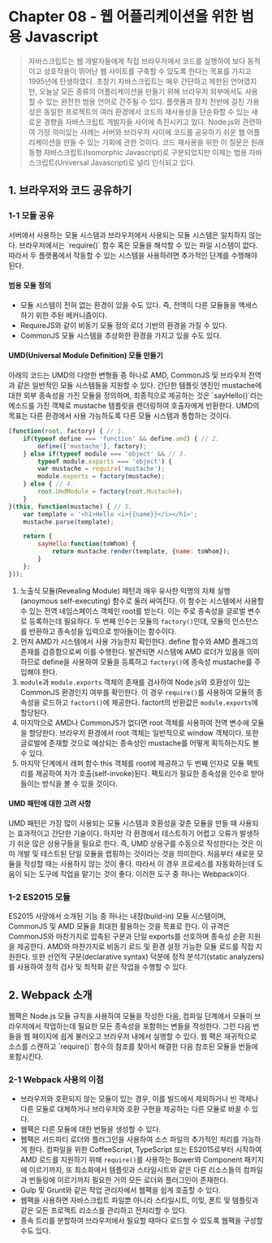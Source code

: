 # Chapter 08 - 웹 어플리케이션을 위한 범용 Javascript

> 자바스크립트는 웹 개발자들에게 직접 브라우저에서 코드를 실행하여 보다 동적이고 상호작용이 뛰어난 웹 사이트를 구축할 수 있도록 한다는 목표를 가지고 1995년에 탄생하였다. 초창기 자바스크립트는 매우 간단하고 제한된 언어였지만, 오늘날 모든 종류의 어플리케이션을 만들기 위해 브라우저 외부에서도 사용할 수 있는 완전한 범용 언어로 간주될 수 있다. 플랫폼과 장치 전반에 걸친 가용성은 동일한 프로젝트의 여러 환경에서 코드의 재사용성을 단순화할 수 있는 새로운 경향을 자바스크립트 개발자들 사이에 촉진시키고 있다. Node.js와 관련하여 가장 의미있는 사례는 서버와 브라우저 사이에 코드를 공유하기 쉬운 웹 어플리케이션을 만들 수 있는 기회에 관한 것이다. 코드 재사용을 위한 이 질문은 원래 동형 자바스크립트(Isomorphic Javascript)로 구분되었지만 이제는 범용 자바스크립트(Universal Javascript)로 널리 인식되고 있다.

## 1. 브라우저와 코드 공유하기

### 1-1 모듈 공유

<p>
    서버에서 사용하는 모듈 시스템과 브라우저에서 사용되는 모듈 시스템은 일치하지 않는다. 브라우저에서는 `require()` 함수 혹은 모듈을 해석할 수 있는 파일 시스템이 없다. 따라서 두 플랫폼에서 작동할 수 있는 시스템을 사용하려면 추가적인 단계를 수헹해야 된다.
</p>

#### 범용 모듈 정의

- 모듈 시스템이 전혀 없는 환경이 있을 수도 있다. 즉, 전역이 다른 모듈들을 액세스하기 위한 주된 메커니즘이다.
- RequireJS와 같이 비동기 모듈 정의 로더 기반의 환경을 가질 수 있다.
- CommonJS 모듈 시스템을 추상화한 환경을 가지고 있을 수도 있다.

#### UMD(Universal Module Definition) 모듈 만들기

<p>
    아래의 코드는 UMD의 다양한 변형들 중 하나로 AMD, CommonJS 및 브라우저 전역과 같은 일반적인 모듈 시스템들을 지원할 수 있다. 간단한 템플릿 엔진인 mustache에 대한 외부 종속성을 가진 모듈을 정의하며, 최종적으로 제공하는 것은 `sayHello()`라는 메소드를 가진 객체로 mustache 템플릿을 렌더링하여 호출자에게 반환한다. UMD의 목표는 다른 환경에서 사용 가능하도록 다른 모듈 시스템과 통합하는 것이다.
</p>

```javascript
(function(root, factory) { // 1.
    if(typeof define === 'function' && define.amd) { // 2.
        define(['mustache'], factory);
    } else if(typeof module === 'object' && // 3.
        typeof module.exports === 'object') {
        var mustache = require('mustache');
        module.exports = factory(mustache);
    } else { // 4.
        root.UmdModule = factory(root.Mustache);
    }
}(this, function(mustache) { // 5.
    var template = '<h1>Hello <i>{{name}}</i></h1>';
    mustache.parse(template);

    return {
        sayHello:function(toWhom) {
            return mustache.render(template, {name: toWhom});
        }
    };
}));
```

1. 노출식 모듈(Revealing Module) 패턴과 매우 유사한 익명의 자체 실행(anoymous self-executing) 함수로 둘러 싸여진다. 이 함수는 시스템에서 사용할 수 있는 전역 네임스페이스 객체인 root를 받는다. 이는 주로 종속성을 글로벌 변수로 등록하는데 필요하다. 두 번째 인수는 모듈의 `factory()`인데, 모듈의 인스턴스를 반환하고 종속성을 입력으로 받아들이는 함수이다.
2. 먼저 AMD가 시스템에서 사용 가능한지 확인한다. define 함수와 AMD 플래그의 존재를 검증함으로써 이를 수행한다. 발견되면 시스템에 AMD 로더가 있음을 의미하므로 define을 사용하여 모듈을 등록하고 `factory()`에 종속성 mustache를 주입해야 한다.
3. `module`과 `module.exports` 객체의 존재를 검사하여 Node.js와 호환성이 있는 CommonJS 환경인지 여부를 확인한다. 이 경우 `require()`를 사용하여 모듈의 종속성을 로드하고 `factort()`에 제공한다. factort의 반환값은 `module.exports`에 할당된다.
4. 마지막으로 AMD나 CommonJS가 없다면 root 객체를 사용하여 전역 변수에 모듈을 할당한다. 브라우저 환경에서 root 객체는 일반적으로 window 객체이다. 또한 글로벌에 존재할 것으로 예상되는 종속성인 mustache를 어떻게 획득하는지도 볼 수 있다.
5. 마지막 단계에서 래퍼 함수 this 객체를 root에 제공하고 두 번째 인자로 모듈 팩토리를 제공하여 자가 호출(self-invoke)된다. 팩토리가 필요한 종속성을 인수로 받아들이는 방식을 볼 수 있을 것이다.

#### UMD 패턴에 대한 고려 사항

<p>
    UMD 패턴은 가장 많이 사용되는 모듈 시스템과 호환성을 갖춘 모듈을 만들 때 사용되는 효과적이고 간단한 기술이다. 하지만 각 환경에서 테스트하기 어렵고 오류가 발생하기 쉬운 많은 상용구들을 필요로 한다. 즉, UMD 상용구를 수동으로 작성한다는 것은 이미 개발 및 테스트된 단일 모듈을 랩핑하는 것이라는 것을 의미한다. 처음부터 새로운 모듈을 작성할 때는 사용하지 않는 것이 좋다. 따라서 이 경우 프로세스를 자동화하는데 도움이 되는 도구에 작업을 맡기는 것이 좋다. 이러한 도구 중 하나는 Webpack이다.
</p>

### 1-2 ES2015 모듈

<p>
    ES2015 사양에서 소개된 기능 중 하나는 내장(build-in) 모듈 시스템이며, CommonJS 및 AMD 모듈을 최대한 활용하는 것을 목표로 한다. 이 규격은 CommonJS와 마찬가지로 압축된 구문과 단일 exports를 선호하며 종속성 순환 지원을 제공한다. AMD와 마찬가지로 비동기 로드 및 환경 설정 가능한 모듈 로드를 직접 지원한다. 또한 선언적 구문(declarative syntax) 덕분에 정적 분석기(static analyzers)를 사용하여 정적 검사 및 최적화 같은 작업을 수행할 수 있다.
</p>

## 2. Webpack 소개

<p>
    웹팩은 Node.js 모듈 규칙을 사용하여 모듈을 작성한 다음, 컴파일 단계에서 모듈이 브라우저에서 작업하는데 필요한 모든 종속성을 포함하는 변들을 작성한다. 그런 다음 번들을 웹 페이지에 쉽게 불러오고 브라우저 내에서 실행할 수 있다. 웹 팩은 재귀적으로 소스를 스캔하고 `require()` 함수의 참조를 찾아서 해결한 다음 참조된 모듈을 번들에 포함시킨다.
</p>

### 2-1 Webpack 사용의 이점

- 브라우저와 호환되지 않는 모듈이 있는 경우, 이를 빌드에서 제외하거나 빈 객체나 다른 모듈로 대체하거나 브라우저와 호환 구현을 제공하는 다른 모듈로 바꿀 수 있다.
- 웹팩은 다른 모듈에 대한 번들을 생성할 수 있다.
- 웹팩은 서드파티 로더와 플러그인을 사용하여 소스 파일의 추가적인 처리를 가능하게 한다. 컴파일을 위한 CoffeeScript, TypeScript 또는 ES2015로부터 시작하여 AMD 로드를 지원하기 위해 `require()`를 사용하는 Bower와 Component 패키지에 이르기까지, 또 최소화에서 템플릿과 스타일시트와 같은 다른 리소스들의 컴파일과 번들링에 이르기까지 필요한 거의 모든 로더와 플러그인이 존재한다.
- Gulp 및 Grunt와 같은 작업 관리자에서 웹팩을 쉽게 호출할 수 있다.
- 웹팩을 사용하면 자바스크립트 파일뿐 아니라 스타일시트, 이밎, 폰트 및 템플릿과 같은 모든 프로젝트 리소스를 관리하고 전처리할 수 있다.
- 종속 트리를 분할하여 브라우저에서 필요할 때마다 로드할 수 있도록 웹팩을 구성할 수도 있다.
